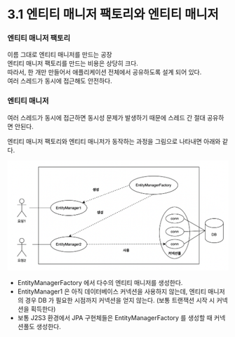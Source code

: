 # 3.1 엔티티 매니저 팩토리와 엔티티 매니저

### 엔티티 매니저 팩토리 
이름 그대로 엔티티 매니저를 만드는 공장<br>
엔티티 매니저 팩토리를 만드는 비용은 상당히 크다. <br>
따라서, 한 개만 만들어서 애플리케이션 전체에서 공유하도록 설계 되어 있다. <br>
여러 스레드가 동시에 접근해도 안전하다. 

### 엔티티 매니저 
여러 스레드가 동시에 접근하면 동시성 문제가 발생하기 때문에 스레드 간 절대 공유하면 안된다. 

엔티티 매니저 팩토리와 엔티티 매니저가 동작하는 과정을 그림으로 나타내면 아래와 같다. 

![../image/03_01_01.png](../image/03_01_01.png)

- EntityManagerFactory 에서 다수의 엔티티 매니저를 생성한다. 
- EntityManager1 은 아직 데이터베이스 커넥션을 사용하지 않는데, 엔티티 매니저의 경우 DB 가 필요한 시점까지 커넥션을 얻지 않는다. (보통 트랜잭션 시작 시 커넥션을 획득한다)
- 보통 J2S3 환경에서 JPA 구현체들은 EntityManagerFactory 를 생성할 때 커넥션풀도 생성한다. 

